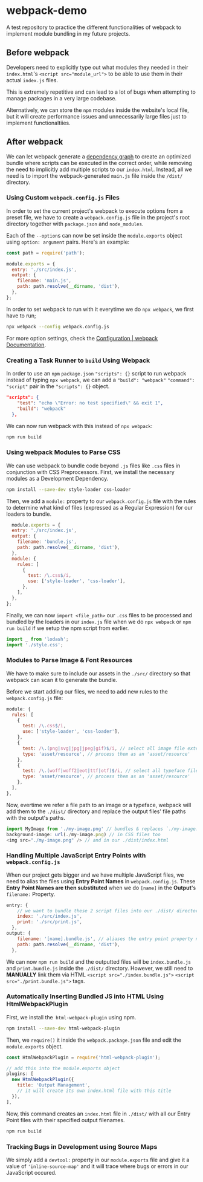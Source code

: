 # webpack-demo
A test repository to practice the different functionalities of webpack to implement module bundling in my future projects.

## Before webpack

Developers need to explicitly type out what modules they needed in their `index.html`'s `<script src="module_url">` to be able to use them in their actual `index.js` files.

This is extremely repetitive and can lead to a lot of bugs when attempting to manage packages in a very large codebase.

Alternatively, we can store the `npm` modules inside the website's local file, but it will create performance issues and unnecessarily large files just to implement functionaltiies.

## After webpack

We can let webpack generate a [dependency graph](https://webpack.js.org/concepts/dependency-graph/) to create an optimized bundle where scripts can be executed in the correct order, while removing the need to implicitly add multiple scripts to our `index.html`. Instead, all we need is to import the webpack-generated `main.js` file inside the `/dist/` directory.

### Using Custom `webpack.config.js` Files

In order to set the current project's webpack to execute options from a preset file, we have to create a `webpack.config.js` file in the project's root directory together with `package.json` and `node_modules`.

Each of the `--option`s can now be set inside the `module.exports` object using `option: argument` pairs. Here's an example:

```JavaScript
const path = require('path');

module.exports = {
  entry: './src/index.js',
  output: {
    filename: 'main.js',
    path: path.resolve(__dirname, 'dist'),
  },
};
```

In order to set webpack to run with it everytime we do `npx webpack`, we first have to run;

```bash
npx webpack --config webpack.config.js
```

For more option settings, check the [Configuration | webpack Documentation](https://webpack.js.org/configuration/).

### Creating a Task Runner to `build` Using Webpack

In order to use an `npm` `package.json` `"scripts": {}` script to run webpack instead of typing `npx webpack`, we can add a `"build": "webpack"` `"command": "script"` pair in the `"scripts": {}` object.

```JSON
"scripts": {
    "test": "echo \"Error: no test specified\" && exit 1",
    "build": "webpack"
  },
  ```

  We can now run webpack with this instead of `npx webpack`:
  
  ```bash
  npm run build
  ```

### Using webpack Modules to Parse CSS

We can use webpack to bundle code beyond `.js` files like `.css` files in conjunction with CSS Preprocessors. First, we install the necessary modules as a Development Dependency.

```bash
npm install --save-dev style-loader css-loader
```

Then, we add a `module:` property to our `webpack.config.js` file with the rules to determine what kind of files (expressed as a Regular Expression) for our loaders to bundle.

```JavaScript
  module.exports = {
  entry: './src/index.js',
  output: {
    filename: 'bundle.js',
    path: path.resolve(__dirname, 'dist'),
  },
  module: {
    rules: [
      {
        test: /\.css$/i,
        use: ['style-loader', 'css-loader'],
      },
    ],
  },
};
```

Finally, we can now `import <file_path>` our `.css` files to be processed and bundled by the loaders in our `index.js` file when we do `npx webpack` or `npm run build` if we setup the npm script from earlier.

```JavaScript
import _ from 'lodash';
import './style.css';
```

### Modules to Parse Image & Font Resources

We have to make sure to include our assets in the `./src/` directory so that webpack can scan it to generate the bundle.

Before we start adding our files, we need to add new rules to the `webpack.config.js` file:

```JavaScript
module: {
  rules: [
    {
      test: /\.css$/i,
      use: ['style-loader', 'css-loader'],
    },
    {
      test: /\.(png|svg|jpg|jpeg|gif)$/i, // select all image file extensions
      type: 'asset/resource', // process them as an 'asset/resource'
    },
    {
      test: /\.(woff|woff2|eot|ttf|otf)$/i, // select all typeface file extensions
      type: 'asset/resource', // process them as an 'asset/resource'
    },
  ],
},
```

Now, evertime we refer a file path to an image or a typeface, webpack will add them to the `./dist/` directory and replace the output files' file paths with the output's paths.

```JavaScript
import MyImage from './my-image.png' // bundles & replaces `./my-image.png` with the `./dist` file path
background-image: url(./my-image.png) // in CSS files too
<img src="./my-image.png" /> // and in our ./dist/index.html
```

### Handling Multiple JavaScript Entry Points with `webpack.config.js`

When our project gets bigger and we have multiple JavaScript files, we need to alias the files using **Entry Point Names** in `webpack.config.js`. These **Entry Point Names are then substituted** when we do `[name]` in the **Output**'s `filename:` Property.

```JavaScript
entry: {
    // we want to bundle these 2 script files into our ./dist/ directory to be used in index.html
    index: './src/index.js',
    print: './src/print.js',
  },
output: {
    filename: '[name].bundle.js', // aliases the entry point property names and their output to the [name] placeholder
    path: path.resolve(__dirname, 'dist'),
  },
```

We can now `npm run build` and the outputted files will be `index.bundle.js` and `print.bundle.js` inside the `./dist/` directory. However, we still need to **MANUALLY** link them via HTML `<script src="./index.bundle.js">` `<script src="./print.bundle.js">` tags.

### Automatically Inserting Bundled JS into HTML Using **HtmlWebpackPlugin**

First, we install the` html-webpack-plugin` using npm.

```bash
npm install --save-dev html-webpack-plugin
```

Then, we `require()` it inside the `webpack.package.json` file and edit the `module.exports` object.

```JavaScript
const HtmlWebpackPlugin = require('html-webpack-plugin');

// add this into the module.exports object
plugins: [
  new HtmlWebpackPlugin({
    title: 'Output Management',
    // it will create its own index.html file with this title
  }),
],
```

Now, this command creates an `index.html` file in `./dist/` with all our Entry Point files with their specified output filenames.

```bash
npm run build
```

### Tracking Bugs in Development using Source Maps

We simply add a `devtool:` property in our `module.exports` file and give it a value of `'inline-source-map'` and it will trace where bugs or errors in our JavaScript occured.
